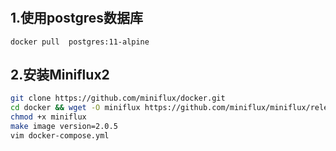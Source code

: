#

## 1.使用postgres数据库

```docker pull  postgres:11-alpine```

## 2.安装Miniflux2

```bash
git clone https://github.com/miniflux/docker.git
cd docker && wget -O miniflux https://github.com/miniflux/miniflux/releases/download/2.0.5/miniflux-linux-amd64
chmod +x miniflux
make image version=2.0.5
vim docker-compose.yml
```

